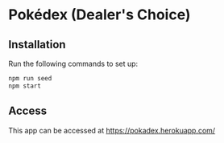 # Pokédex (Dealer's Choice)

## Installation

Run the following commands to set up:

```bash
npm run seed
npm start
```

## Access

This app can be accessed at https://pokadex.herokuapp.com/